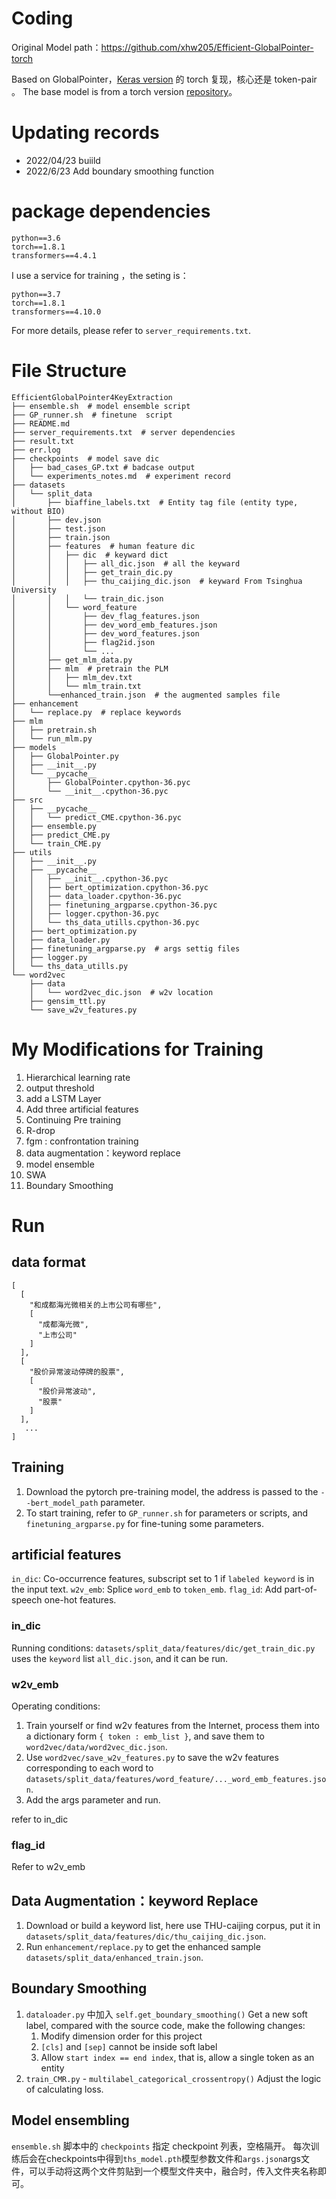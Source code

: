 # Coding
Original Model path：https://github.com/xhw205/Efficient-GlobalPointer-torch

Based on GlobalPointer，[Keras version](https://spaces.ac.cn/archives/8877) 的 torch 复现，核心还是 token-pair 。
The base model is from a  torch version [repository](https://github.com/xhw205/GlobalPointer_torch)。

# Updating records
- 2022/04/23 buiild
- 2022/6/23 Add boundary smoothing function

# package dependencies
```
python==3.6
torch==1.8.1
transformers==4.4.1
```

I use a service for training ，the seting is：
```
python==3.7
torch==1.8.1
transformers==4.10.0
```
For more details, please refer to `server_requirements.txt`.

# File Structure
```
EfficientGlobalPointer4KeyExtraction
├── ensemble.sh  # model ensemble script
├── GP_runner.sh  # finetune  script
├── README.md
├── server_requirements.txt  # server dependencies
├── result.txt  
├── err.log
├── checkpoints  # model save dic
│   ├── bad_cases_GP.txt # badcase output
│   └── experiments_notes.md  # experiment record
├── datasets
│   └── split_data
│       ├── biaffine_labels.txt  # Entity tag file (entity type, without BIO)
│       ├── dev.json 
│       ├── test.json
│       ├── train.json
│       ├── features  # human feature dic
│       │   ├── dic  # keyward dict
│       │   │   ├── all_dic.json  # all the keyward
│       │   │   ├── get_train_dic.py
│       │   │   ├── thu_caijing_dic.json  # keyward From Tsinghua University
│       │   │   └── train_dic.json  
│       │   └── word_feature
│       │       ├── dev_flag_features.json
│       │       ├── dev_word_emb_features.json
│       │       ├── dev_word_features.json
│       │       ├── flag2id.json
│       │       └── ...
│       ├── get_mlm_data.py
│       ├── mlm  # pretrain the PLM
│       │   ├── mlm_dev.txt
│       │   └── mlm_train.txt
│       └──enhanced_train.json  # the augmented samples file
├── enhancement
│   └── replace.py  # replace keywords
├── mlm
│   ├── pretrain.sh
│   └── run_mlm.py
├── models
│   ├── GlobalPointer.py
│   ├── __init__.py
│   └── __pycache__
│       ├── GlobalPointer.cpython-36.pyc
│       └── __init__.cpython-36.pyc
├── src
│   ├── __pycache__
│   │   └── predict_CME.cpython-36.pyc
│   ├── ensemble.py
│   ├── predict_CME.py
│   └── train_CME.py
├── utils
│   ├── __init__.py
│   ├── __pycache__
│   │   ├── __init__.cpython-36.pyc
│   │   ├── bert_optimization.cpython-36.pyc
│   │   ├── data_loader.cpython-36.pyc
│   │   ├── finetuning_argparse.cpython-36.pyc
│   │   ├── logger.cpython-36.pyc
│   │   └── ths_data_utills.cpython-36.pyc
│   ├── bert_optimization.py
│   ├── data_loader.py
│   ├── finetuning_argparse.py  # args settig files
│   ├── logger.py
│   └── ths_data_utills.py
└── word2vec
    ├── data
    │   └── word2vec_dic.json  # w2v location
    ├── gensim_ttl.py
    └── save_w2v_features.py
```

# My Modifications for Training
1. Hierarchical learning rate
2. output threshold
3. add a LSTM Layer
4. Add three artificial features
5. Continuing Pre training
6. R-drop
7. fgm : confrontation training
8. data augmentation：keyword replace
9. model ensemble
10. SWA
11. Boundary Smoothing

# Run
## data format
```
[
  [
    "和成都海光微相关的上市公司有哪些",
    [
      "成都海光微",
      "上市公司"
    ]
  ],
  [
    "股价异常波动停牌的股票",
    [
      "股价异常波动",
      "股票"
    ]
  ],
   ...
]
```


## Training
1. Download the pytorch pre-training model, the address is passed to the `--bert_model_path` parameter.
2. To start training, refer to `GP_runner.sh` for parameters or scripts, and `finetuning_argparse.py` for fine-tuning some parameters.

## artificial features
`in_dic`: Co-occurrence features, subscript set to 1 if `labeled keyword` is in the input text.
`w2v_emb`: Splice `word_emb` to `token_emb`.
`flag_id`: Add part-of-speech one-hot features.

### in_dic
Running conditions: `datasets/split_data/features/dic/get_train_dic.py` uses the `keyword` list `all_dic.json`, and it can be run.


### w2v_emb
Operating conditions:
1. Train yourself or find w2v features from the Internet, process them into a dictionary form `{ token : emb_list }`, and save them to `word2vec/data/word2vec_dic.json`.
2. Use `word2vec/save_w2v_features.py` to save the w2v features corresponding to each word to `datasets/split_data/features/word_feature/..._word_emb_features.json`.
3. Add the args parameter and run.

refer to in_dic

### flag_id
Refer to w2v_emb


## Data Augmentation：keyword Replace
1. Download or build a keyword list, here use THU-caijing corpus, put it in `datasets/split_data/features/dic/thu_caijing_dic.json`.
2. Run `enhancement/replace.py` to get the enhanced sample `datasets/split_data/enhanced_train.json`.

## Boundary Smoothing
1. `dataloader.py` 中加入 `self.get_boundary_smoothing()` Get a new soft label, compared with the source code, make the following changes:
    1. Modify dimension order for this project
    2. `[cls]` and `[sep]` cannot be inside soft label
    3. Allow `start index == end index`, that is, allow a single token as an entity
2. `train_CMR.py` - `multilabel_categorical_crossentropy()` Adjust the logic of calculating loss.

## Model ensembling
`ensemble.sh` 脚本中的 `checkpoints` 指定 checkpoint 列表，空格隔开。
每次训练后会在checkpoints中得到`ths_model.pth`模型参数文件和`args.json`args文件，可以手动将这两个文件剪贴到一个模型文件夹中，融合时，传入文件夹名称即可。
